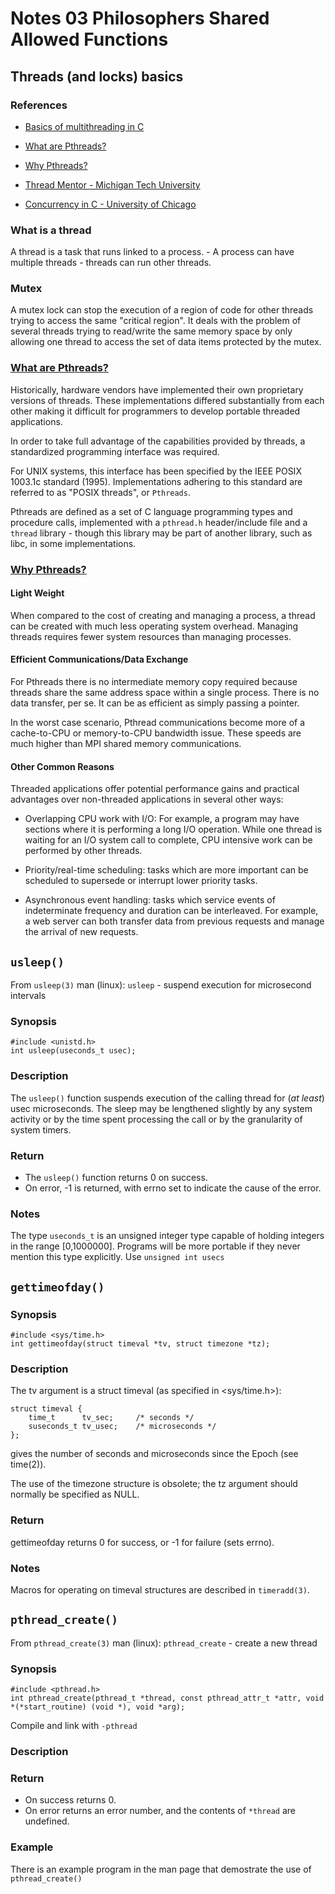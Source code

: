 # Notes 03 Philosophers Shared Allowed Functions

## Threads (and locks) basics

### References
* [Basics of multithreading in C](https://dev.to/quantumsheep/basics-of-multithreading-in-c-4pam)

* [What are Pthreads?](https://hpc-tutorials.llnl.gov/posix/what_are_pthreads/)

* [Why Pthreads?](https://hpc-tutorials.llnl.gov/posix/why_pthreads/)

* [Thread Mentor - Michigan Tech University](https://pages.mtu.edu/~shene/NSF-3/e-Book/FUNDAMENTALS/threads.html)

* [Concurrency in C - University of Chicago](https://www.classes.cs.uchicago.edu/archive/2018/spring/12300-1/lab6.html)

### What is a thread
A thread is a task that runs linked to a process. 
    - A process can have multiple threads
	- threads can run other threads.

### Mutex
A mutex lock can stop the execution of a region of code for other threads trying to access the same "critical region". It deals with the problem of several threads trying to read/write the same memory space by only allowing one thread to access the set of data items protected by the mutex.

### [What are Pthreads?](https://hpc-tutorials.llnl.gov/posix/what_are_pthreads/)
Historically, hardware vendors have implemented their own proprietary versions of threads. These implementations differed substantially from each other making it difficult for programmers to develop portable threaded applications.

In order to take full advantage of the capabilities provided by threads, a standardized programming interface was required.

For UNIX systems, this interface has been specified by the IEEE POSIX 1003.1c standard (1995). Implementations adhering to this standard are referred to as "POSIX threads", or `Pthreads`.

Pthreads are defined as a set of C language programming types and procedure calls, implemented with a `pthread.h` header/include file and a `thread` library - though this library may be part of another library, such as libc, in some implementations.

### [Why Pthreads?](https://hpc-tutorials.llnl.gov/posix/why_pthreads/)
#### Light Weight

When compared to the cost of creating and managing a process, a thread can be created with much less operating system overhead. Managing threads requires fewer system resources than managing processes.

#### Efficient Communications/Data Exchange
For Pthreads there is no intermediate memory copy required because threads share the same address space within a single process. There is no data transfer, per se. It can be as efficient as simply passing a pointer.

In the worst case scenario, Pthread communications become more of a cache-to-CPU or memory-to-CPU bandwidth issue. These speeds are much higher than MPI shared memory communications.

#### Other Common Reasons
Threaded applications offer potential performance gains and practical advantages over non-threaded applications in several other ways:

+ Overlapping CPU work with I/O: For example, a program may have sections where it is performing a long I/O operation. While one thread is waiting for an I/O system call to complete, CPU intensive work can be performed by other threads.

+ Priority/real-time scheduling: tasks which are more important can be scheduled to supersede or interrupt lower priority tasks.

+ Asynchronous event handling: tasks which service events of indeterminate frequency and duration can be interleaved. For example, a web server can both transfer data from previous requests and manage the arrival of new requests.

## `usleep()`
From `usleep(3)` man (linux):
`usleep` - suspend execution for microsecond intervals

### Synopsis
```{C}
#include <unistd.h>
int usleep(useconds_t usec);
```
### Description
The `usleep()` function suspends execution of the calling thread for (*at least*) usec microseconds. The sleep may be lengthened slightly by any system activity or by the time spent processing the call or by the granularity of system timers.
### Return 
+ The `usleep()` function returns 0 on success.
+ On error, -1 is returned, with errno set to indicate the cause of the error.
### Notes
The type `useconds_t` is an unsigned integer type capable of holding integers in the range [0,1000000]. Programs will be more portable if they never mention this type explicitly. Use `unsigned int usecs`

## `gettimeofday()`
### Synopsis
```{C}
#include <sys/time.h>
int gettimeofday(struct timeval *tv, struct timezone *tz);
```
### Description
The tv argument is a struct timeval (as specified in <sys/time.h>):
```{C}
struct timeval {
	time_t		tv_sec;		/* seconds */
	suseconds_t	tv_usec;	/* microseconds */
};
```
gives the number of seconds	and microseconds since the Epoch (see time(2)).

The use of the timezone structure is obsolete; the tz argument should normally be specified as NULL.
### Return
gettimeofday returns 0 for success, or -1 for failure (sets errno).
### Notes
Macros for operating on timeval structures are described in `timeradd(3)`.

## `pthread_create()`
From `pthread_create(3)` man (linux): 
`pthread_create` - create a new thread
### Synopsis
```{C}
#include <pthread.h>
int pthread_create(pthread_t *thread, const pthread_attr_t *attr, void *(*start_routine) (void *), void *arg);
```
Compile and link with `-pthread`
### Description
### Return
+ On success returns 0. 
+ On error returns an error number, and the contents of `*thread` are undefined.

### Example
There is an example program in the man page that demostrate the use of `pthread_create()`
